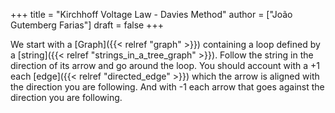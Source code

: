 +++
title = "Kirchhoff Voltage Law - Davies Method"
author = ["João Gutemberg Farias"]
draft = false
+++

We start with a [Graph]({{< relref "graph" >}}) containing a loop defined by a [string]({{< relref "strings_in_a_tree_graph" >}}). Follow the string in the direction of its arrow and go around the loop. You should account with a +1 each [edge]({{< relref "directed_edge" >}}) which the arrow is aligned with the direction you are following. And with -1 each arrow that goes against the direction you are following.
